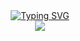 <div align=center><a href="https://git.io/typing-svg"><img src="https://readme-typing-svg.herokuapp.com?font=JetBrains+Mono&weight=600&size=15&duration=4500&pause=2300&color=E2A619FF&center=true&vCenter=true&width=435&lines=*+You're+filled+with+DETERMINATION." alt="Typing SVG" /></a></div>

<div align=center><img src="https://pokemonrevolution.net/forum/uploads/monthly_2022_11/D8574C5E-5B08-4F8B-A828-417F0E885016.gif.66c58de74bce8e03e72df91628438e28.gif"/></div>

